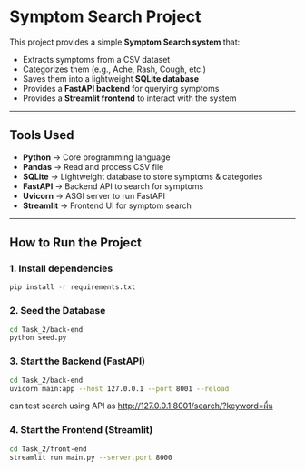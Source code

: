 # Symptom Search Project

This project provides a simple **Symptom Search system** that:

- Extracts symptoms from a CSV dataset  
- Categorizes them (e.g., Ache, Rash, Cough, etc.)  
- Saves them into a lightweight **SQLite database**  
- Provides a **FastAPI backend** for querying symptoms  
- Provides a **Streamlit frontend** to interact with the system  

---

## Tools Used

- **Python** → Core programming language  
- **Pandas** → Read and process CSV file  
- **SQLite** → Lightweight database to store symptoms & categories  
- **FastAPI** → Backend API to search for symptoms  
- **Uvicorn** → ASGI server to run FastAPI  
- **Streamlit** → Frontend UI for symptom search  

---

## How to Run the Project

### 1. Install dependencies
```bash
pip install -r requirements.txt
```

### 2. Seed the Database
```bash
cd Task_2/back-end
python seed.py
```

### 3. Start the Backend (FastAPI)
```bash
cd Task_2/back-end
uvicorn main:app --host 127.0.0.1 --port 8001 --reload
``` 
can test search using API as
http://127.0.0.1:8001/search/?keyword=ผื่น

### 4. Start the Frontend (Streamlit)
```bash
cd Task_2/front-end
streamlit run main.py --server.port 8000
```

